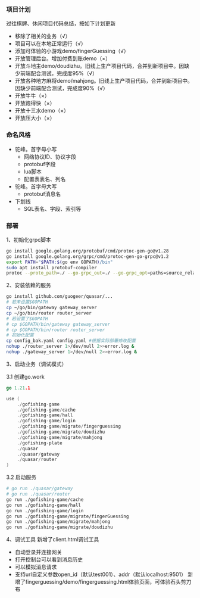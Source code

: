### 项目计划

过往棋牌、休闲项目代码总结，按如下计划更新
- 移除了相关的业务（√）
- 项目可以在本地正常运行（√）
- 添加可体验的小游戏demo/fingerGuessing（√）
- 开放管理后台。增加付费到账demo（×）
- 开放斗地主demo/doudizhu。旧线上生产项目代码，合并到新项目中。因缺少前端配合测试，完成度95%（√）
- 开放各种地方麻将demo/mahjong。旧线上生产项目代码，合并到新项目中。因缺少前端配合测试，完成度90%（√）
- 开放牛牛（×）
- 开放跑得快（×）
- 开放十三水demo（×）
- 开放压大小（×）


### 命名风格

- 驼峰。首字母小写
	- 网络协议ID、协议字段
	- protobuf字段
	- lua脚本
	- 配置表表名、列名
- 驼峰。首字母大写
	- protobuf消息名
- 下划线
	- SQL表名、字段、索引等

### 部署

1、初始化grpc脚本
```sh
go install google.golang.org/protobuf/cmd/protoc-gen-go@v1.28
go install google.golang.org/grpc/cmd/protoc-gen-go-grpc@v1.2
export PATH="$PATH:$(go env GOPATH)/bin"
sudo apt install protobuf-compiler
protoc --proto_path=./ --go-grpc_out=./ --go-grpc_opt=paths=source_relative --go_out=./ --go_opt=paths=source_relative internal/pb/*.proto
```
2、安装依赖的服务
```sh
go install github.com/guogeer/quasar/...
# 若未设置$GOPATH
cp ~/go/bin/gateway gateway_server
cp ~/go/bin/router router_server
# 若设置了$GOPATH
# cp $GOPATH/bin/gateway gateway_server
# cp $GOPATH/bin/router router_server
# 初始化配置
cp config_bak.yaml config.yaml #根据实际部署修改配置
nohup ./router_server 1>/dev/null 2>>error.log &
nohup ./gateway_server 1>/dev/null 2>>error.log &
```
3、启动业务（调试模式）

3.1 创建go.work
```go
go 1.21.1

use (
	./gofishing-game
	./gofishing-game/cache
	./gofishing-game/hall
	./gofishing-game/login
	./gofishing-game/migrate/fingerguessing
	./gofishing-game/migrate/doudizhu
	./gofishing-game/migrate/mahjong
	./gofishing-plate
	./quasar
	./quasar/gateway
	./quasar/router
)

```
3.2 启动服务
```sh
# go run ./quasar/gateway
# go run ./quasar/router
go run ./gofishing-game/cache
go run ./gofishing-game/hall
go run ./gofishing-game/login
go run ./gofishing-game/migrate/fingerGuessing
go run ./gofishing-game/migrate/mahjong
go run ./gofishing-game/migrate/doudizhu
```
4、调试工具
新增了client.html调试工具
- 自动登录并连接网关
- 打开控制台可以看到消息历史
- 可以模拟消息请求
- 支持url自定义参数open_id（默认test001）、addr（默认localhost:9501）
新增了fingerguessing/demo/fingerguessing.html体验页面，可体验石头剪刀布

